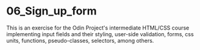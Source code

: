 # 06_Sign_up_form

This is an exercise for the Odin Project's intermediate HTML/CSS course implementing input fields and their styling, user-side validation, forms, css units, functions, pseudo-classes, selectors, among others.
